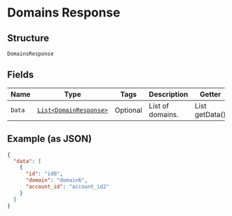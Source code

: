 
# Domains Response

## Structure

`DomainsResponse`

## Fields

| Name | Type | Tags | Description | Getter | Setter |
|  --- | --- | --- | --- | --- | --- |
| `Data` | [`List<DomainResponse>`](../../doc/models/domain-response.md) | Optional | List of domains. | List<DomainResponse> getData() | setData(List<DomainResponse> data) |

## Example (as JSON)

```json
{
  "data": [
    {
      "id": "id0",
      "domain": "domain6",
      "account_id": "account_id2"
    }
  ]
}
```

